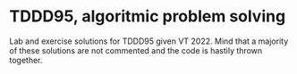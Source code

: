 # TDDD95, algoritmic problem solving
Lab and exercise solutions for TDDD95 given VT 2022. Mind that a majority of these solutions are not commented and the code is hastily thrown together.
